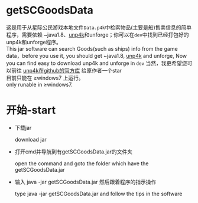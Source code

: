 # getSCGoodsData
  这是用于从星际公民游戏本地文件`Data.p4k`中检索物品(主要是船)售卖信息的简单程序，需要依赖 ~java1.8、[unp4k](https://github.com/dolkensp/unp4k)和unforge；你可以在`dev`中找到已经打包好的unp4k和unforge程序。</br>
  This jar software can search Goods(such as ships) info from the game data，before you use it, you should get ~java1.8,  [unp4k](https://github.com/dolkensp/unp4k) and unforge, Now you can find easy to download unp4k and unforge in `dev`
  当然，我更希望您可以前往 [unp4k在github的官方库](https://github.com/dolkensp/unp4k) 给原作者一个star</br>
  目前只能在 ≥windows7 上运行。</br>only runable in ≥windows7.
  <p></p>
  
# 开始-start

  <ul>
    <li>  
      <p>下载jar</p>
      <p>download jar</p>
    <li>  
      <p>打开cmd并导航到有getSCGoodsData.jar的文件夹</p>
      <p>open the command and goto the folder which have the getSCGoodsData.jar</p>
    <li>  
      <p>输入 java -jar getSCGoodsData.jar 然后跟着程序的指示操作</p>
      <p>type java -jar getSCGoodsData.jar and follow the tips in the software</p>
